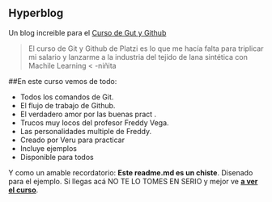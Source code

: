 ## Hyperblog
Un blog increible para el [Curso de Gut y Github](http://platzi.com/clases/1557-git-github/19977-readmemd-es-una-excelente-practica/ "Curso de Gut y Github")
>El curso de Git y Github de Platzi es lo que me hacía falta para triplicar mi salario y lanzarme a la industria del tejido de lana sintética con Machile Learning
< -niñita

##En este curso vemos de todo:
- Todos los comandos de Git.
- El flujo de trabajo de Github.
- El verdadero amor por las buenas pract      .
- Trucos muy locos del profesor Freddy Vega.
- Las personalidades multiple  de Freddy.
- Creado por Veru para practicar
- Incluye ejemplos
- Disponible para todos

Y como un amable recordatorio: **Este readme.md es un chiste**. Disenado  para el ejemplo. Si llegas acá NO TE LO TOMES EN SERIO y mejor ve [**a ver el curso**](http://platzi.com/clases/1557-git-github/19977-readmemd-es-una-excelente-practica/). 
